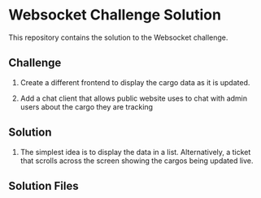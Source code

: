 # Websocket Challenge Solution

This repository contains the solution to the Websocket challenge.

## Challenge

1. Create a different frontend to display the cargo data as it is updated.

2. Add a chat client that allows public website uses to chat with admin users about the cargo they are tracking

## Solution

1. The simplest idea is to display the data in a list. Alternatively, a ticket that scrolls across the screen showing the cargos being updated live.



## Solution Files



